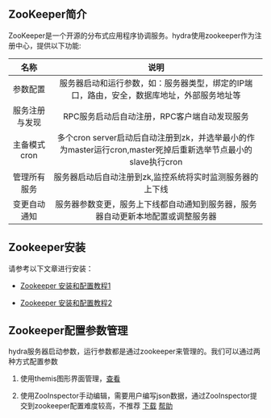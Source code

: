 ## ZooKeeper简介
ZooKeeper是一个开源的分布式应用程序协调服务。hydra使用zookeeper作为注册中心，提供以下功能:

|名称    |   说明    |
|:-------------:|:-------------:|
|参数配置|服务器启动和运行参数，如：服务器类型，绑定的IP端口，路由，安全，数据库地址，外部服务地址等|
|服务注册与发现|RPC服务启动后自动注册，RPC客户端自动发现服务|
|主备模式cron|多个cron server启动后自动注册到zk，并选举最小的作为master运行cron,master死掉后重新选举节点最小的slave执行cron|
|管理所有服务|服务器启动后自动注册到zk,监控系统将实时监测服务器的上下线|
|变更自动通知|服务器参数变更，服务上下线都自动通知到服务器，服务器自动更新本地配置或调整服务器|


## Zookeeper安装
请参考以下文章进行安装：

+ [Zookeeper 安装和配置教程1](http://www.cnblogs.com/shanheyongmu/p/6233819.html)

+ [Zookeeper 安装和配置教程2](http://www.cnblogs.com/zhangjianbin/archive/2017/01/14/6285596.html)


## Zookeeper配置参数管理
hydra服务器启动参数，运行参数都是通过zookeeper来管理的。我们可以通过两种方式配置参数

1. 使用themis图形界面管理，[查看](https://github.com/qxnw/hydra/blob/master/quickstart/5.install_themis.md)

2. 使用ZooInspector手动编辑，需要用户编写json数据，通过ZooInspector提交到zookeeper配置难度较高，不推荐 [下载](https://issues.apache.org/jira/secure/attachment/12436620/ZooInspector.zip) 
[帮助](http://blog.csdn.net/liubowin/article/details/77966868?locationNum=6&fps=1)